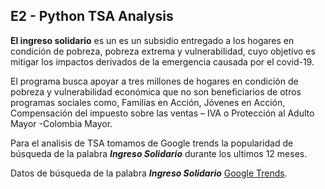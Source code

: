## E2 - Python TSA Analysis

**El ingreso solidario** es un es un subsidio entregado a los hogares en condición de pobreza, pobreza extrema y vulnerabilidad, cuyo objetivo es mitigar los impactos derivados de la emergencia causada por el covid-19.

El programa busca apoyar a tres millones de hogares en condición de pobreza y vulnerabilidad económica que no son beneficiarios de otros programas sociales como, Familias en Acción,  Jóvenes en Acción, Compensación del impuesto sobre las ventas – IVA o Protección al Adulto Mayor -Colombia Mayor.

Para el analisis de TSA tomamos de Google trends la popularidad de búsqueda de la palabra ***Ingreso Solidario*** durante los ultimos 12 meses.

Datos de búsqueda de la palabra ***Ingreso Solidario***  [Google Trends](https://trends.google.es/trends/explore?q=ingreso%20solidario&geo=CO).
